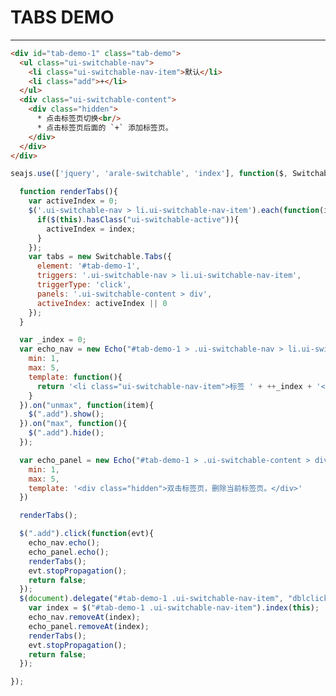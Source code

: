 # TABS DEMO

---

<style>
#tab-demo-1 {
    font: 14px/1.5 'Xin Gothic', 'PT Sans', 'Hiragino Sans GB', 'Helvetica Neue', Helvetica, Arial, sans-serif;
    position: relative;
    width: 750px;
    padding-top: 29px;
}

#tab-demo-1 .ui-switchable-nav {
    position: absolute;
    top: 0;
    left: 20px;
    margin: 0;
    padding: 0;
    z-index: 99;
    list-style: none;
}

#tab-demo-1 .ui-switchable-nav li {
    float: left;
    width: 130px;
    height: 27px;
    line-height: 21px;
    text-align: center;
    background: url(assets/tabs-sprite.gif) no-repeat 0 6px;
    margin-right: 3px;
    padding-top: 8px;
    cursor: pointer;
    list-style: none;
}

#tab-demo-1 .ui-switchable-nav .ui-switchable-active {
    background-position: 0 -40px;
    cursor: default;
}

#tab-demo-1 .ui-switchable-content {
    position: relative;
    height: 150px;
    padding: 20px;
    border: 1px solid #AEC7E5;
}
.hidden {
  display:none;
}
</style>

````html
<div id="tab-demo-1" class="tab-demo">
  <ul class="ui-switchable-nav">
    <li class="ui-switchable-nav-item">默认</li>
    <li class="add">+</li>
  </ul>
  <div class="ui-switchable-content">
    <div class="hidden">
      * 点击标签页切换<br/>
      * 点击标签页后面的 `+` 添加标签页。
    </div>
  </div>
</div>
````

````javascript
seajs.use(['jquery', 'arale-switchable', 'index'], function($, Switchable, Echo) {

  function renderTabs(){
    var activeIndex = 0;
    $('.ui-switchable-nav > li.ui-switchable-nav-item').each(function(index){
      if($(this).hasClass("ui-switchable-active")){
        activeIndex = index;
      }
    });
    var tabs = new Switchable.Tabs({
      element: '#tab-demo-1',
      triggers: '.ui-switchable-nav > li.ui-switchable-nav-item',
      triggerType: 'click',
      panels: '.ui-switchable-content > div',
      activeIndex: activeIndex || 0
    });
  }

  var _index = 0;
  var echo_nav = new Echo("#tab-demo-1 > .ui-switchable-nav > li.ui-switchable-nav-item", {
    min: 1,
    max: 5,
    template: function(){
      return '<li class="ui-switchable-nav-item">标签 ' + ++_index + '</li>';
    }
  }).on("unmax", function(item){
    $(".add").show();
  }).on("max", function(){
    $(".add").hide();
  });

  var echo_panel = new Echo("#tab-demo-1 > .ui-switchable-content > div", {
    min: 1,
    max: 5,
    template: '<div class="hidden">双击标签页，删除当前标签页。</div>'
  })

  renderTabs();

  $(".add").click(function(evt){
    echo_nav.echo();
    echo_panel.echo();
    renderTabs();
    evt.stopPropagation();
    return false;
  });
  $(document).delegate("#tab-demo-1 .ui-switchable-nav-item", "dblclick", function(evt){
    var index = $("#tab-demo-1 .ui-switchable-nav-item").index(this);
    echo_nav.removeAt(index);
    echo_panel.removeAt(index);
    renderTabs();
    evt.stopPropagation();
    return false;
  });

});
````
